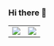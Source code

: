 ### Hi there 👋

<table border="0">
   <tr>
      <td>
         <picture>
            <source
               srcset="https://github-readme-stats.vercel.app/api?username=vamsi3&hide=issues,contribs&show_icons=true&hide_rank=true&theme=ayu-mirage"
               media="(prefers-color-scheme: dark), (prefers-color-scheme: no-preference)"
               />
            <source
               srcset="https://github-readme-stats.vercel.app/api?username=vamsi3&hide=issues,contribs&show_icons=true&hide_rank=true"
               media="(prefers-color-scheme: light)"
               />
            <img src="https://github-readme-stats.vercel.app/api?username=vamsi3&hide=issues,contribs&show_icons=true&hide_rank=true" />
         </picture>
      </td>
      <td>
         <picture>
            <source
               srcset="https://github-readme-stats.vercel.app/api/top-langs/?username=vamsi3&hide=assembly,c,cmake,emacs%20lisp,glsl,lex,m,Makefile,matlab,objective-c,openedge%20abl,perl,racket,ruby,shell,tsql,vhdl,yacc&exclude_repo=IITB-Programming-Languages,IITB-Database-Systems,IITB-Computer-Graphics&langs_count=10&layout=donut-vertical&theme=ayu-mirage"
               media="(prefers-color-scheme: dark), (prefers-color-scheme: no-preference)"
               />
            <source
               srcset="https://github-readme-stats.vercel.app/api/top-langs/?username=vamsi3&hide=assembly,c,cmake,emacs%20lisp,glsl,lex,m,Makefile,matlab,objective-c,openedge%20abl,perl,racket,ruby,shell,tsql,vhdl,yacc&exclude_repo=IITB-Programming-Languages,IITB-Database-Systems,IITB-Computer-Graphics&langs_count=10&layout=donut-vertical"
               media="(prefers-color-scheme: light)"
               />
            <img src="https://github-readme-stats.vercel.app/api/top-langs/?username=vamsi3&hide=assembly,c,cmake,emacs%20lisp,glsl,lex,m,Makefile,matlab,objective-c,openedge%20abl,perl,racket,ruby,shell,tsql,vhdl,yacc&exclude_repo=IITB-Programming-Languages,IITB-Database-Systems,IITB-Computer-Graphics&langs_count=10&layout=donut-vertical" />
         </picture>
      </td>
   </tr>
</table>

<!--
**vamsi3/vamsi3** is a ✨ _special_ ✨ repository because its `README.md` (this file) appears on your GitHub profile.

Here are some ideas to get you started:

- 🔭 I’m currently working on ...
- 🌱 I’m currently learning ...
- 👯 I’m looking to collaborate on ...
- 🤔 I’m looking for help with ...
- 💬 Ask me about ...
- 📫 How to reach me: ...
- 😄 Pronouns: ...
- ⚡ Fun fact: ...
-->

